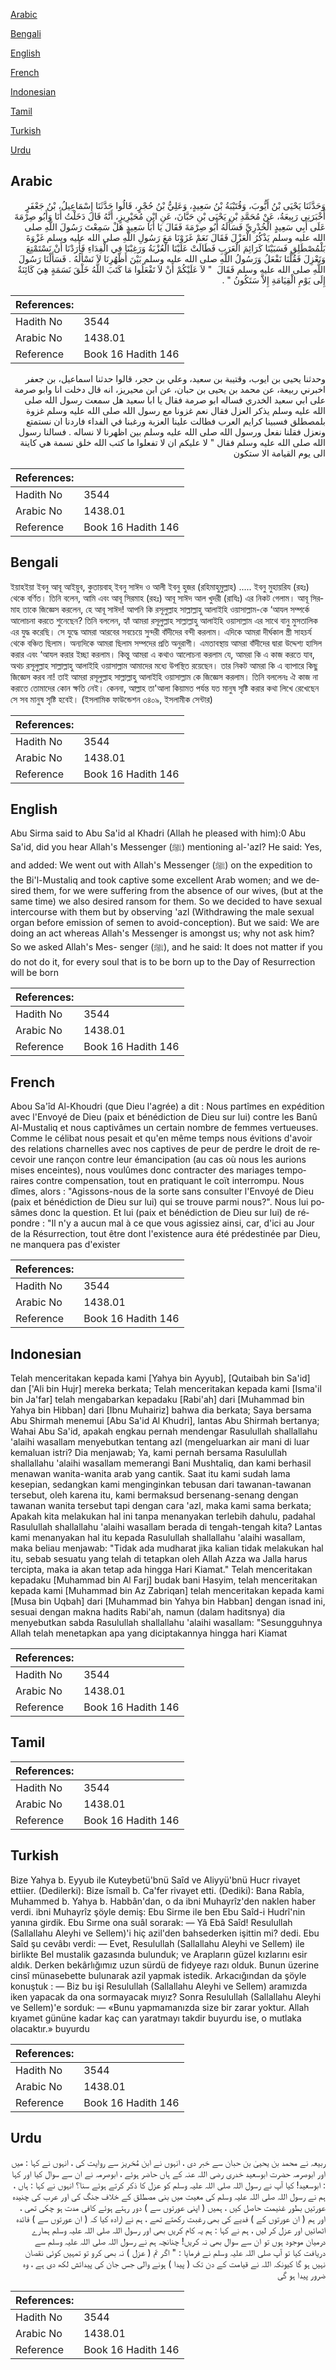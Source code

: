 [Arabic](#arabic)

[Bengali](#bengali)

[English](#english)

[French](#french)

[Indonesian](#indonesian)

[Tamil](#tamil)

[Turkish](#turkish)

[Urdu](#urdu)

## Arabic


<div dir="rtl" lang="ar" style={{fontSize:'larger',backgroundColor:'#f8f9fa',padding:20}}>
وَحَدَّثَنَا يَحْيَى بْنُ أَيُّوبَ، وَقُتَيْبَةُ بْنُ سَعِيدٍ، وَعَلِيُّ بْنُ حُجْرٍ، قَالُوا حَدَّثَنَا إِسْمَاعِيلُ، بْنُ جَعْفَرٍ أَخْبَرَنِي رَبِيعَةُ، عَنْ مُحَمَّدِ بْنِ يَحْيَى بْنِ حَبَّانَ، عَنِ ابْنِ مُحَيْرِيزٍ، أَنَّهُ قَالَ دَخَلْتُ أَنَا وَأَبُو صِرْمَةَ عَلَى أَبِي سَعِيدٍ الْخُدْرِيِّ فَسَأَلَهُ أَبُو صِرْمَةَ فَقَالَ يَا أَبَا سَعِيدٍ هَلْ سَمِعْتَ رَسُولَ اللَّهِ صلى الله عليه وسلم يَذْكُرُ الْعَزْلَ فَقَالَ نَعَمْ غَزَوْنَا مَعَ رَسُولِ اللَّهِ صلى الله عليه وسلم غَزْوَةَ بَلْمُصْطَلِقِ فَسَبَيْنَا كَرَائِمَ الْعَرَبِ فَطَالَتْ عَلَيْنَا الْعُزْبَةُ وَرَغِبْنَا فِي الْفِدَاءِ فَأَرَدْنَا أَنْ نَسْتَمْتِعَ وَنَعْزِلَ فَقُلْنَا نَفْعَلُ وَرَسُولُ اللَّهِ صلى الله عليه وسلم بَيْنَ أَظْهُرِنَا لاَ نَسْأَلُهُ ‏.‏ فَسَأَلْنَا رَسُولَ اللَّهِ صلى الله عليه وسلم فَقَالَ ‏ "‏ لاَ عَلَيْكُمْ أَنْ لاَ تَفْعَلُوا مَا كَتَبَ اللَّهُ خَلْقَ نَسَمَةٍ هِيَ كَائِنَةٌ إِلَى يَوْمِ الْقِيَامَةِ إِلاَّ سَتَكُونُ ‏"‏ ‏.‏
</div>
<div style={{backgroundColor:'#f8f9fa',padding:20, marginBottom: 10}}><table> <thead> <tr> <th>References:</th> <th></th> </tr> </thead> <tbody><tr><td>Hadith No</td><td>3544</td></tr><tr><td>Arabic No</td><td>1438.01</td></tr><tr><td>Reference</td><td>Book 16 Hadith 146</td></tr></tbody></table></div>


<div dir="rtl" lang="ar" style={{fontSize:'larger',backgroundColor:'#f8f9fa',padding:20}}>
وحدثنا يحيى بن ايوب، وقتيبة بن سعيد، وعلي بن حجر، قالوا حدثنا اسماعيل، بن جعفر اخبرني ربيعة، عن محمد بن يحيى بن حبان، عن ابن محيريز، انه قال دخلت انا وابو صرمة على ابي سعيد الخدري فساله ابو صرمة فقال يا ابا سعيد هل سمعت رسول الله صلى الله عليه وسلم يذكر العزل فقال نعم غزونا مع رسول الله صلى الله عليه وسلم غزوة بلمصطلق فسبينا كرايم العرب فطالت علينا العزبة ورغبنا في الفداء فاردنا ان نستمتع ونعزل فقلنا نفعل ورسول الله صلى الله عليه وسلم بين اظهرنا لا نساله . فسالنا رسول الله صلى الله عليه وسلم فقال " لا عليكم ان لا تفعلوا ما كتب الله خلق نسمة هي كاينة الى يوم القيامة الا ستكون
</div>
<div style={{backgroundColor:'#f8f9fa',padding:20, marginBottom: 10}}><table> <thead> <tr> <th>References:</th> <th></th> </tr> </thead> <tbody><tr><td>Hadith No</td><td>3544</td></tr><tr><td>Arabic No</td><td>1438.01</td></tr><tr><td>Reference</td><td>Book 16 Hadith 146</td></tr></tbody></table></div>

## Bengali


<div dir="ltr" lang="bn" style={{fontSize:'larger',backgroundColor:'#f8f9fa',padding:20}}>
ইয়াহইয়া ইবনু আবূ আইয়ুব, কুতায়বাহ্ ইবনু সাঈদ ও আলী ইবনু হুজর (রহিমাহুমুল্লাহ) ..... ইবনু মুহায়রিয (রহঃ) থেকে বর্ণিত। তিনি বলেন, আমি এবং আবূ সিরমাহ (রহঃ) আবূ সাঈদ আল খুদরী (রাযিঃ) এর নিকট গেলাম। আবূ সিরমাহ তাকে জিজ্ঞেস করলেন, হে আবূ সাঈদ! আপনি কি রসূলুল্লাহ সাল্লাল্লাহু আলাইহি ওয়াসাল্লাম-কে ‘আযল সম্পর্কে আলোচনা করতে শুনেছেন? তিনি বললেন, হ্যাঁ আমরা রসূলুল্লাহ সাল্লাল্লাহু আলাইহি ওয়াসাল্লাম এর সাথে বানু মুসতালিক এর যুদ্ধ করেছি। সে যুদ্ধে আমরা আরবের সবচেয়ে সুন্দরী বাঁদীদের বন্দী করলাম। এদিকে আমরা দীর্ঘকাল স্ত্রী সাহচর্য থেকে বঞ্চিত ছিলাম। অন্যদিকে আমরা ছিলাম সম্পদের প্রতি অনুরাগী। এমতাবস্থায় আমরা বাঁদীদের দ্বারা উদ্দেশ্য হাসিল করার এবং ‘আযল করার ইচ্ছা করলাম। কিন্তু আমরা এ কথাও আলোচনা করলাম যে, আমরা কি এ কাজ করতে যাব, অথচ রসূলুল্লাহ সাল্লাল্লাহু আলাইহি ওয়াসাল্লাম আমাদের মধ্যে উপস্থিত রয়েছেন। তার নিকট আমরা কি এ ব্যাপারে কিছু জিজ্ঞেস করব না! তাই আমরা রসূলুল্লাহ সাল্লাল্লাহু আলাইহি ওয়াসাল্লাম কে জিজ্ঞেস করলাম। তিনি বললেনঃ ঐ কাজ না করাতে তোমাদের কোন ক্ষতি নেই। কেননা, আল্লাহ তা'আলা কিয়ামত পর্যন্ত যত মানুষ সৃষ্টি করার কথা লিখে রেখেছেন সে সব মানুষ সৃষ্টি হবেই। (ইসলামিক ফাউন্ডেশন ৩৪০৯, ইসলামীক সেন্টার)
</div>
<div style={{backgroundColor:'#f8f9fa',padding:20, marginBottom: 10}}><table> <thead> <tr> <th>References:</th> <th></th> </tr> </thead> <tbody><tr><td>Hadith No</td><td>3544</td></tr><tr><td>Arabic No</td><td>1438.01</td></tr><tr><td>Reference</td><td>Book 16 Hadith 146</td></tr></tbody></table></div>

## English


<div dir="ltr" lang="en" style={{fontSize:'larger',backgroundColor:'#f8f9fa',padding:20}}>
Abu Sirma said to Abu Sa'id al Khadri (Allah he pleased with him):0 Abu Sa'id, did you hear Allah's Messenger (ﷺ) mentioning al-'azl? He said: Yes, and added: We went out with Allah's Messenger (ﷺ) on the expedition to the Bi'l-Mustaliq and took captive some excellent Arab women; and we desired them, for we were suffering from the absence of our wives, (but at the same time) we also desired ransom for them. So we decided to have sexual intercourse with them but by observing 'azl (Withdrawing the male sexual organ before emission of semen to avoid-conception). But we said: We are doing an act whereas Allah's Messenger is amongst us; why not ask him? So we asked Allah's Mes- senger (ﷺ), and he said: It does not matter if you do not do it, for every soul that is to be born up to the Day of Resurrection will be born
</div>
<div style={{backgroundColor:'#f8f9fa',padding:20, marginBottom: 10}}><table> <thead> <tr> <th>References:</th> <th></th> </tr> </thead> <tbody><tr><td>Hadith No</td><td>3544</td></tr><tr><td>Arabic No</td><td>1438.01</td></tr><tr><td>Reference</td><td>Book 16 Hadith 146</td></tr></tbody></table></div>

## French


<div dir="ltr" lang="fr" style={{fontSize:'larger',backgroundColor:'#f8f9fa',padding:20}}>
Abou Sa'îd Al-Khoudri (que Dieu l'agrée) a dit : Nous partîmes en expédition avec l'Envoyé de Dieu (paix et bénédiction de Dieu sur lui) contre les Banû Al-Mustaliq et nous captivâmes un certain nombre de femmes vertueuses. Comme le célibat nous pesait et qu'en même temps nous évitions d'avoir des relations charnelles avec nos captives de peur de perdre le droit de recevoir une rançon contre leur émancipation (au cas où nous les aurions mises enceintes), nous voulûmes donc contracter des mariages temporaires contre compensation, tout en pratiquant le coït interrompu. Nous dîmes, alors : "Agissons-nous de la sorte sans consulter l'Envoyé de Dieu (paix et bénédiction de Dieu sur lui) qui se trouve parmi nous?". Nous lui posâmes donc la question. Et lui (paix et bénédiction de Dieu sur lui) de répondre : "Il n'y a aucun mal à ce que vous agissiez ainsi, car, d'ici au Jour de la Résurrection, tout être dont l'existence aura été prédestinée par Dieu, ne manquera pas d'exister
</div>
<div style={{backgroundColor:'#f8f9fa',padding:20, marginBottom: 10}}><table> <thead> <tr> <th>References:</th> <th></th> </tr> </thead> <tbody><tr><td>Hadith No</td><td>3544</td></tr><tr><td>Arabic No</td><td>1438.01</td></tr><tr><td>Reference</td><td>Book 16 Hadith 146</td></tr></tbody></table></div>

## Indonesian


<div dir="ltr" lang="id" style={{fontSize:'larger',backgroundColor:'#f8f9fa',padding:20}}>
Telah menceritakan kepada kami [Yahya bin Ayyub], [Qutaibah bin Sa'id] dan ['Ali bin Hujr] mereka berkata; Telah menceritakan kepada kami [Isma'il bin Ja'far] telah mengabarkan kepadaku [Rabi'ah] dari [Muhammad bin Yahya bin Hibban] dari [Ibnu Muhairiz] bahwa dia berkata; Saya bersama Abu Shirmah menemui [Abu Sa'id Al Khudri], lantas Abu Shirmah bertanya; Wahai Abu Sa'id, apakah engkau pernah mendengar Rasulullah shallallahu 'alaihi wasallam menyebutkan tentang azl (mengeluarkan air mani di luar kemaluan istri? Dia menjawab; Ya, kami pernah bersama Rasulullah shallallahu 'alaihi wasallam memerangi Bani Mushtaliq, dan kami berhasil menawan wanita-wanita arab yang cantik. Saat itu kami sudah lama kesepian, sedangkan kami menginginkan tebusan dari tawanan-tawanan tersebut, oleh karena itu, kami bermaksud bersenang-senang dengan tawanan wanita tersebut tapi dengan cara 'azl, maka kami sama berkata; Apakah kita melakukan hal ini tanpa menanyakan terlebih dahulu, padahal Rasulullah shallallahu 'alaihi wasallam berada di tengah-tengah kita? Lantas kami menanyakan hal itu kepada Rasulullah shallallahu 'alaihi wasallam, maka beliau menjawab: "Tidak ada mudharat jika kalian tidak melakukan hal itu, sebab sesuatu yang telah di tetapkan oleh Allah Azza wa Jalla harus tercipta, maka ia akan tetap ada hingga Hari Kiamat." Telah menceritakan kepadaku [Muhammad bin Al Farj] budak bani Hasyim, telah menceritakan kepada kami [Muhammad bin Az Zabriqan] telah menceritakan kepada kami [Musa bin Uqbah] dari [Muhammad bin Yahya bin Habban] dengan isnad ini, sesuai dengan makna hadits Rabi'ah, namun (dalam haditsnya) dia menyebutkan sabda Rasulullah shallallahu 'alaihi wasallam: "Sesungguhnya Allah telah menetapkan apa yang diciptakannya hingga hari Kiamat
</div>
<div style={{backgroundColor:'#f8f9fa',padding:20, marginBottom: 10}}><table> <thead> <tr> <th>References:</th> <th></th> </tr> </thead> <tbody><tr><td>Hadith No</td><td>3544</td></tr><tr><td>Arabic No</td><td>1438.01</td></tr><tr><td>Reference</td><td>Book 16 Hadith 146</td></tr></tbody></table></div>

## Tamil


<div dir="ltr" lang="ta" style={{fontSize:'larger',backgroundColor:'#f8f9fa',padding:20}}>

</div>
<div style={{backgroundColor:'#f8f9fa',padding:20, marginBottom: 10}}><table> <thead> <tr> <th>References:</th> <th></th> </tr> </thead> <tbody><tr><td>Hadith No</td><td>3544</td></tr><tr><td>Arabic No</td><td>1438.01</td></tr><tr><td>Reference</td><td>Book 16 Hadith 146</td></tr></tbody></table></div>

## Turkish


<div dir="ltr" lang="tr" style={{fontSize:'larger',backgroundColor:'#f8f9fa',padding:20}}>
Bize Yahya b. Eyyub ile Kuteybetü'bnü Saîd ve Aliyyü'bnü Hucr rivayet ettiier. (Dedilerki): Bize îsmaîl b. Ca'fer rivayet etti. (Dediki): Bana Rabîa, Muhammed b. Yahya b. Habbân'dan, o da ibni Muhayrîz'den naklen haber verdi. ibni Muhayrîz şöyle demiş: Ebu Sirme ile ben Ebu Saîd-i Hudrî'nin yanına girdik. Ebu Sırme ona suâl sorarak: — Yâ Ebâ Saîd! Resulullah (Sallallahu Aleyhi ve Sellem)'i hiç azil'den bahsederken işittin mi? dedi. Ebu Saîd şu cevâbı verdi: — Evet, Resulullah (Sallallahu Aleyhi ve Sellem) ile birlikte Bel mustalik gazasında bulunduk; ve Arapların güzel kızlarını esir aldık. Derken bekârlığımız uzun sürdü de fidyeye razı olduk. Bunun üzerine cinsî münasebette bulunarak azil yapmak istedik. Arkacığından da şöyle konuştuk : — Biz bu işi Resulullah (Sallallahu Aleyhi ve Sellem) aramızda iken yapacak da ona sormayacak mıyız? Sonra Resulullah (Sallallahu Aleyhi ve Sellem)'e sorduk: — «Bunu yapmamanızda size bir zarar yoktur. Allah kıyamet gününe kadar kaç can yaratmayı takdir buyurdu ise, o mutlaka olacaktır.» buyurdu
</div>
<div style={{backgroundColor:'#f8f9fa',padding:20, marginBottom: 10}}><table> <thead> <tr> <th>References:</th> <th></th> </tr> </thead> <tbody><tr><td>Hadith No</td><td>3544</td></tr><tr><td>Arabic No</td><td>1438.01</td></tr><tr><td>Reference</td><td>Book 16 Hadith 146</td></tr></tbody></table></div>

## Urdu


<div dir="rtl" lang="ur" style={{fontSize:'larger',backgroundColor:'#f8f9fa',padding:20}}>
ربیعہ نے محمد بن یحییٰ بن حبان سے خبر دی ، انہوں نے ابن مُحَریز سے روایت کی ، انہوں نے کہا : میں اور ابوصرمہ حضرت ابوسعید خدری رضی اللہ عنہ کے ہاں حاضر ہوئے ، ابوصرمہ نے ان سے سوال کیا اور کہا : ابوسعید! کیا آپ نے رسول اللہ صلی اللہ علیہ وسلم کو عزل کا ذکر کرتے ہوئے سنا؟ انہوں نے کہا : ہاں ، ہم نے رسول اللہ صلی اللہ علیہ وسلم کی معیت میں بنی مصطلق کے خلاف جنگ کی اور عرب کی چنیدہ عورتیں بطور غنیمت حاصل کیں ، ہمیں ( اپنی عورتوں سے ) دور رہتے ہوئے کافی مدت ہو چکی تھی ، اور ہم ( ان عورتوں کے ) فدیے کی بھی رغبت رکھتے تھے ، ہم نے ارادہ کیا کہ ( ان عورتوں سے ) فائدہ اٹھائیں اور عزل کر لیں ، ہم نے کہا : ہم یہ کام کریں بھی اور رسول اللہ صلی اللہ علیہ وسلم ہمارے درمیان موجود ہوں تو ان سے سوال بھی نہ کریں! چنانچہ ہم نے رسول اللہ صلی اللہ علیہ وسلم سے دریافت کیا تو آپ صلی اللہ علیہ وسلم نے فرمایا : " اگر تم ( عزل ) نہ بھی کرو تو تمہیں کوئی نقصان نہیں ہو گا کیونکہ اللہ نے قیامت کے دن تک ( پیدا ) ہونے والی جس جان کی پیدائش لکھ دی ہے ، وہ ضرور پیدا ہو گی
</div>
<div style={{backgroundColor:'#f8f9fa',padding:20, marginBottom: 10}}><table> <thead> <tr> <th>References:</th> <th></th> </tr> </thead> <tbody><tr><td>Hadith No</td><td>3544</td></tr><tr><td>Arabic No</td><td>1438.01</td></tr><tr><td>Reference</td><td>Book 16 Hadith 146</td></tr></tbody></table></div>